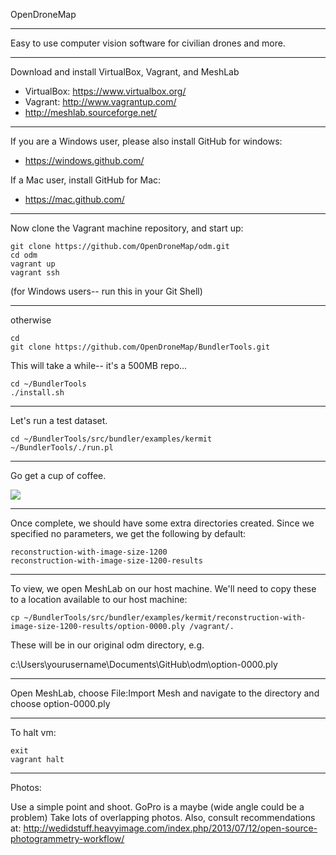 
OpenDroneMap

---

Easy to use computer vision software for civilian drones and more.

---

Download and install VirtualBox, Vagrant, and MeshLab

* VirtualBox: https://www.virtualbox.org/
* Vagrant: http://www.vagrantup.com/
* http://meshlab.sourceforge.net/­

---

If you are a Windows user, please also install GitHub for windows:

* https://windows.github.com/

If a Mac user, install GitHub for Mac:

* https://mac.github.com/

---

Now clone the Vagrant machine repository, and start up:

```SHELL
git clone https://github.com/OpenDroneMap/odm.git
cd odm
vagrant up
vagrant ssh 
```
(for Windows users-- run this in your Git Shell)

---

otherwise
```SHELL
cd
git clone https://github.com/OpenDroneMap/BundlerTools.git
```

This will take a while-- it's a 500MB repo...

```SHELL
cd ~/BundlerTools
./install.sh
```

---

Let's run a test dataset.

```SHELL
cd ~/BundlerTools/src/bundler/examples/kermit
~/BundlerTools/./run.pl
```

---

Go get a cup of coffee.

![](http://i.imgur.com/8cK0aVj.gif)

---

Once complete, we should have some extra directories created. Since we specified no parameters, we get the following by default:

```
reconstruction-with-image-size-1200
reconstruction-with-image-size-1200-results
```

---

To view, we open MeshLab on our host machine. We'll need to copy these to a location available to our host machine:

```SHELL
cp ~/BundlerTools/src/bundler/examples/kermit/reconstruction-with-image-size-1200-results/option-0000.ply /vagrant/.
```

These will be in our original odm directory, e.g.

c:\Users\yourusername\Documents\GitHub\odm\option-0000.ply

---

Open MeshLab, choose File:Import Mesh 
and navigate to the directory and choose option-0000.ply

---

To halt vm:
```
exit
vagrant halt

```

---

Photos:

Use a simple point and shoot.
GoPro is a maybe (wide angle could be a problem)
Take lots of overlapping photos.
Also, consult recommendations at:
http://wedidstuff.heavyimage.com/index.php/2013/07/12/open-source-photogrammetry-workflow/

